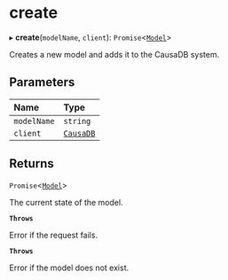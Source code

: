 # create


▸ **create**(`modelName`, `client`): `Promise`\<[`Model`](Model.md)\>

Creates a new model and adds it to the CausaDB system.

## Parameters

| Name | Type |
| :------ | :------ |
| `modelName` | `string` |
| `client` | [`CausaDB`](CausaDB.md) |

## Returns

`Promise`\<[`Model`](Model.md)\>

The current state of the model.

**`Throws`**

Error if the request fails.

**`Throws`**

Error if the model does not exist.
